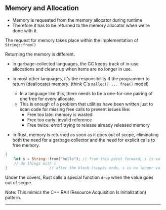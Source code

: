 ## Memory and Allocation ##

* Memory is requested from the memory allocator during runtime
* Therefore it has to be returned to the memory allocator when we're done
  with it.

The request for memory takes place within the implementation of
```String::from()```

Returning the memory is different.

* In garbage-collected languages, the GC keeps track of in-use allocations
  and cleans up when items are no longer in use.
* In most other languages, it's the responsibility if the programmer to
  return (deallocate) memory. (think C's ```malloc() ... free()``` model)
    * In a language like this, there needs to be a one-for-one pairing of one
      free for every allocate.
    * This is enough of a problem that utilities have been written just to
      scan code for missing free calls to prevent issues like:
        * Free too late: memory is wasted
        * Free too early: invalid reference
        * Free twice: error! trying to release already released memory

* In Rust, memory is returned as soon as it goes out of scope, eliminating
  both the need for a garbage collector and the need for explicit calls to
  free memory.

```rust
{
    let s = String::from("hello"); // from this point forward, s is valid
    // do things with s
}                   // after the block (scope) ends, s is no longer valid 
```

Under the covers, Rust calls a special function ```drop``` when the value
goes out of scope.

Note: This mimics the C++ RAII (Resource Acquisition Is Initialization)
pattern.

---
